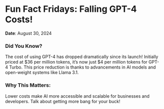 # Fun Fact Fridays: Falling GPT-4 Costs!

**Date**: August 30, 2024  

### Did You Know?  
The cost of using GPT-4 has dropped dramatically since its launch! Initially priced at $36 per million tokens, it’s now just $4 per million tokens for GPT-4 Turbo. This price reduction is thanks to advancements in AI models and open-weight systems like Llama 3.1.

### Why This Matters:
Lower costs make AI more accessible and scalable for businesses and developers. Talk about getting more bang for your buck!
